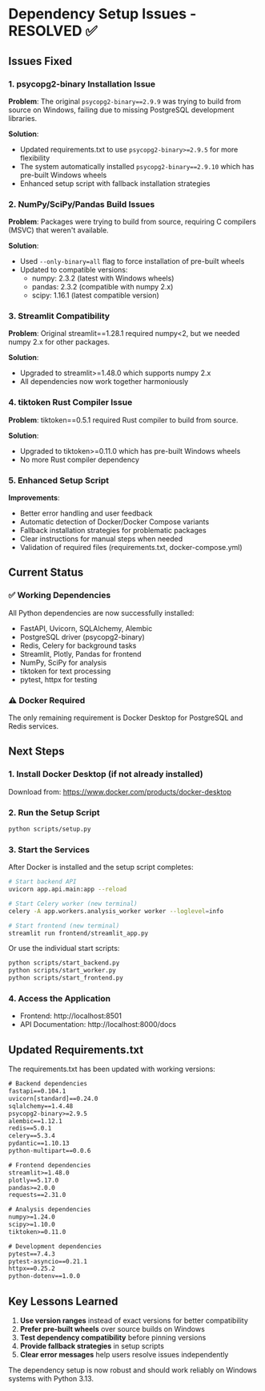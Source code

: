 # Dependency Setup Issues - RESOLVED ✅

## Issues Fixed

### 1. psycopg2-binary Installation Issue
**Problem**: The original `psycopg2-binary==2.9.9` was trying to build from source on Windows, failing due to missing PostgreSQL development libraries.

**Solution**: 
- Updated requirements.txt to use `psycopg2-binary>=2.9.5` for more flexibility
- The system automatically installed `psycopg2-binary==2.9.10` which has pre-built Windows wheels
- Enhanced setup script with fallback installation strategies

### 2. NumPy/SciPy/Pandas Build Issues
**Problem**: Packages were trying to build from source, requiring C compilers (MSVC) that weren't available.

**Solution**:
- Used `--only-binary=all` flag to force installation of pre-built wheels
- Updated to compatible versions:
  - numpy: 2.3.2 (latest with Windows wheels)
  - pandas: 2.3.2 (compatible with numpy 2.x)
  - scipy: 1.16.1 (latest compatible version)

### 3. Streamlit Compatibility
**Problem**: Original streamlit==1.28.1 required numpy<2, but we needed numpy 2.x for other packages.

**Solution**:
- Upgraded to streamlit>=1.48.0 which supports numpy 2.x
- All dependencies now work together harmoniously

### 4. tiktoken Rust Compiler Issue
**Problem**: tiktoken==0.5.1 required Rust compiler to build from source.

**Solution**:
- Upgraded to tiktoken>=0.11.0 which has pre-built Windows wheels
- No more Rust compiler dependency

### 5. Enhanced Setup Script
**Improvements**:
- Better error handling and user feedback
- Automatic detection of Docker/Docker Compose variants
- Fallback installation strategies for problematic packages
- Clear instructions for manual steps when needed
- Validation of required files (requirements.txt, docker-compose.yml)

## Current Status

### ✅ Working Dependencies
All Python dependencies are now successfully installed:
- FastAPI, Uvicorn, SQLAlchemy, Alembic
- PostgreSQL driver (psycopg2-binary)
- Redis, Celery for background tasks
- Streamlit, Plotly, Pandas for frontend
- NumPy, SciPy for analysis
- tiktoken for text processing
- pytest, httpx for testing

### ⚠️ Docker Required
The only remaining requirement is Docker Desktop for PostgreSQL and Redis services.

## Next Steps

### 1. Install Docker Desktop (if not already installed)
Download from: https://www.docker.com/products/docker-desktop

### 2. Run the Setup Script
```bash
python scripts/setup.py
```

### 3. Start the Services
After Docker is installed and the setup script completes:

```bash
# Start backend API
uvicorn app.api.main:app --reload

# Start Celery worker (new terminal)
celery -A app.workers.analysis_worker worker --loglevel=info

# Start frontend (new terminal)
streamlit run frontend/streamlit_app.py
```

Or use the individual start scripts:
```bash
python scripts/start_backend.py
python scripts/start_worker.py
python scripts/start_frontend.py
```

### 4. Access the Application
- Frontend: http://localhost:8501
- API Documentation: http://localhost:8000/docs

## Updated Requirements.txt
The requirements.txt has been updated with working versions:

```txt
# Backend dependencies
fastapi==0.104.1
uvicorn[standard]==0.24.0
sqlalchemy==1.4.48
psycopg2-binary>=2.9.5
alembic==1.12.1
redis==5.0.1
celery==5.3.4
pydantic==1.10.13
python-multipart==0.0.6

# Frontend dependencies
streamlit>=1.48.0
plotly==5.17.0
pandas>=2.0.0
requests==2.31.0

# Analysis dependencies
numpy>=1.24.0
scipy>=1.10.0
tiktoken>=0.11.0

# Development dependencies
pytest==7.4.3
pytest-asyncio==0.21.1
httpx==0.25.2
python-dotenv==1.0.0
```

## Key Lessons Learned

1. **Use version ranges** instead of exact versions for better compatibility
2. **Prefer pre-built wheels** over source builds on Windows
3. **Test dependency compatibility** before pinning versions
4. **Provide fallback strategies** in setup scripts
5. **Clear error messages** help users resolve issues independently

The dependency setup is now robust and should work reliably on Windows systems with Python 3.13.